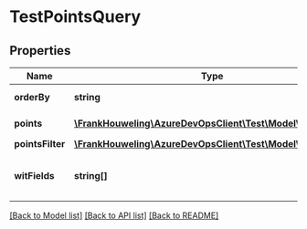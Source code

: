 # TestPointsQuery

## Properties
Name | Type | Description | Notes
------------ | ------------- | ------------- | -------------
**orderBy** | **string** | Order by results. | [optional] 
**points** | [**\FrankHouweling\AzureDevOpsClient\Test\Model\TestPoint[]**](TestPoint.md) | List of test points | [optional] 
**pointsFilter** | [**\FrankHouweling\AzureDevOpsClient\Test\Model\PointsFilter**](PointsFilter.md) | Filter | [optional] 
**witFields** | **string[]** | List of workitem fields to get. | [optional] 

[[Back to Model list]](../README.md#documentation-for-models) [[Back to API list]](../README.md#documentation-for-api-endpoints) [[Back to README]](../README.md)


